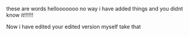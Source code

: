 these are words hellooooooo no way i have added things and you didnt know it!!!!!!


Now i have edited your edited version myself take that

